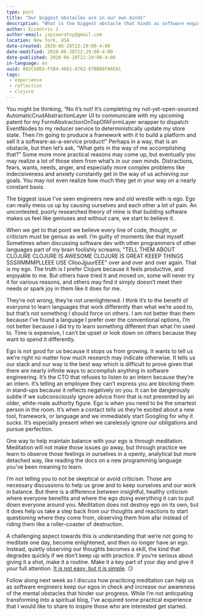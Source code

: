 ```yaml
---
type: post
title: "Our biggest obstacles are in our own minds"
description: "What is the biggest obstacle that hinds as software engineers? It may be exactly what we imagine."
author: Eccentric J
author-email: jayzawrotny@gmail.com
location: New York, USA
date-created: 2020-06-28T22:29:00-4:00
date-modified: 2020-06-28T22:29:00-4:00
date-published: 2020-06-28T22:29:00-4:00
in-language: en
uuid: 865C58D3-F5B4-4681-8762-87BB86F86E91
tags:
 - experience
 - reflection
 - clojure
---
```


You might be thinking, &ldquo;No it&rsquo;s not! It&rsquo;s completing my not-yet-open-sourced AutomaticCrudAbstractionLayer UI to communicate with my upcoming patent for my FormAbstractionOnTopOfAFormLayer wrapper to dispatch EventNodes to my reducer service to deterministically update my store state. Then I&rsquo;m going to produce a framework with it to build a platform and sell it a software-as-a-service product!&rdquo; Perhaps in a way, that is an obstacle, but then let&rsquo;s ask, &ldquo;What gets in the way of me accomplishing that?&rdquo; Some more more practical reasons may come up, but eventually you may realize a lot of those stem from what&rsquo;s in our own minds. Distractions, fears, wants, needs, anger, and especially more complex problems like indecisiveness and anxiety constantly get in the way of us achieving our goals. You may not even realize how much they get in your way on a nearly constant basis.

The biggest issue I&rsquo;ve seen engineers new and old wrestle with is ego. Ego can really mess us up by causing ourselves and each other a lot of pain. An uncontested, poorly researched theory of mine is that building software makes us feel like geniuses and without care, we start to believe it.

When we get to that point we believe every line of code, thought, or criticism must be genius as well. I&rsquo;m guilty of moments like that myself. Sometimes when discussing software dev with other programmers of other languages part of my brain foolishly screams, "TELL THEM ABOUT CLOJURE CLOJURE IS AWESOME CLOJURE IS GREAT KEEEP THINGS SSSIIIMMMPLLEEE USE CllooJjjuurEEE" over and over and over again. That is my ego. The truth is I prefer Clojure because it feels productive, and enjoyable to me. But others have tried it and moved on, some will never try it for various reasons, and others may find it simply doesn&rsquo;t meet their needs or spark joy in them like it does for me.

They&rsquo;re not wrong, they&rsquo;re not unenlightened. I think it&rsquo;s to the benefit of everyone to learn languages that work differently than what we&rsquo;re used to, but that&rsquo;s not something I should force on others. I am not better than them because I&rsquo;ve found a language I prefer over the conventional options, I&rsquo;m not better because I did try to learn something different than what I&rsquo;m used to. Time is expensive, I can&rsquo;t be upset or look down on others because they want to spend it differently.

Ego is not good for us because it stops us from growing. It wants to tell us we&rsquo;re right no matter how much research may indicate otherwise. It tells us our stack and our way is the best way which is difficult to prove given that there are nearly infinite ways to accomplish anything in software engineering. It&rsquo;s the CTO that refuses to listen to an intern because they&rsquo;re an intern. It&rsquo;s telling an employee they can&rsquo;t express you are blocking them in stand-ups because it reflects negatively on you. It can be dangerously subtle if we subconsciously ignore advice from that is not presented by an older, white-male authority figure. Ego is when you need to be the smartest person in the room. It&rsquo;s when a contact tells us they&rsquo;re excited about a new tool, framework, or language and we immediately start Googling for why it sucks. It&rsquo;s especially present when we carelessly ignore our obligations and pursue perfection.

One way to help maintain balance with your ego is through meditation. Meditation will not make those issues go away, but through practice we learn to observe those feelings in ourselves in a openly, analytical but more detached way, like reading the docs on a new programming language you&rsquo;ve been meaning to learn.

I&rsquo;m not telling you to not be skeptical or avoid criticism. Those are necessary discussions to help us grow and to keep ourselves and our work in balance. But there is a difference between insightful, healthy criticism where everyone benefits and where the ego doing everything it can to pull down everyone around you. Meditation does not destroy ego on its own, but it does help us take a step back from our thoughts and reactions to start questioning where they come from, observing them from afar instead of riding them like a roller-coaster of destruction.

A challenging aspect towards this is understanding that we&rsquo;re not going to meditate one day, become enlightened, and then no longer have an ego. Instead, quietly observing our thoughts becomes a skill, the kind that degrades quickly if we don&rsquo;t keep up with practice. If you&rsquo;re serious about giving it a shot, make it a routine. Make it a key part of your day and give it your full attention. [It is not easy, but it is simple](https://youtu.be/oytL881p-nQ). 😏

Follow along next week as I discuss how practicing meditation can help us as software engineers keep our egos in check and increase our awareness of the mental obstacles that hinder our progress. While I&rsquo;m not anticpating transforming into a spiritual blog, I&rsquo;ve acquired some practical experience that I would like to share to inspire those who are interested get started.
